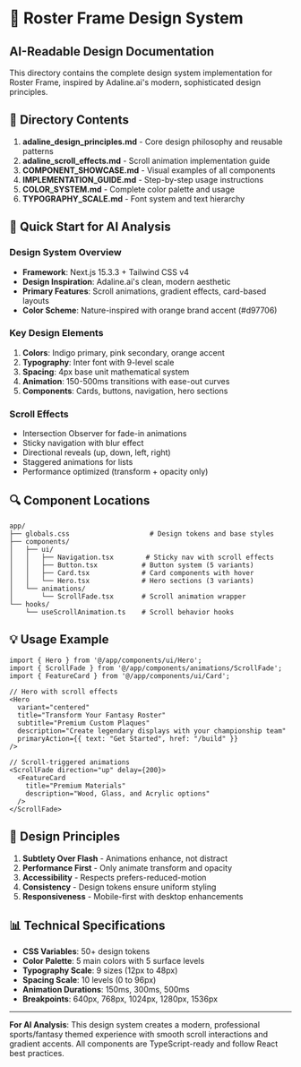 # 🎨 Roster Frame Design System

## AI-Readable Design Documentation

This directory contains the complete design system implementation for Roster Frame, inspired by Adaline.ai's modern, sophisticated design principles.

## 📁 Directory Contents

1. **adaline_design_principles.md** - Core design philosophy and reusable patterns
2. **adaline_scroll_effects.md** - Scroll animation implementation guide
3. **COMPONENT_SHOWCASE.md** - Visual examples of all components
4. **IMPLEMENTATION_GUIDE.md** - Step-by-step usage instructions
5. **COLOR_SYSTEM.md** - Complete color palette and usage
6. **TYPOGRAPHY_SCALE.md** - Font system and text hierarchy

## 🚀 Quick Start for AI Analysis

### Design System Overview
- **Framework**: Next.js 15.3.3 + Tailwind CSS v4
- **Design Inspiration**: Adaline.ai's clean, modern aesthetic
- **Primary Features**: Scroll animations, gradient effects, card-based layouts
- **Color Scheme**: Nature-inspired with orange brand accent (#d97706)

### Key Design Elements
1. **Colors**: Indigo primary, pink secondary, orange accent
2. **Typography**: Inter font with 9-level scale
3. **Spacing**: 4px base unit mathematical system
4. **Animation**: 150-500ms transitions with ease-out curves
5. **Components**: Cards, buttons, navigation, hero sections

### Scroll Effects
- Intersection Observer for fade-in animations
- Sticky navigation with blur effect
- Directional reveals (up, down, left, right)
- Staggered animations for lists
- Performance optimized (transform + opacity only)

## 🔍 Component Locations

```
app/
├── globals.css                    # Design tokens and base styles
├── components/
│   ├── ui/
│   │   ├── Navigation.tsx        # Sticky nav with scroll effects
│   │   ├── Button.tsx           # Button system (5 variants)
│   │   ├── Card.tsx             # Card components with hover
│   │   └── Hero.tsx             # Hero sections (3 variants)
│   └── animations/
│       └── ScrollFade.tsx       # Scroll animation wrapper
└── hooks/
    └── useScrollAnimation.ts    # Scroll behavior hooks
```

## 💡 Usage Example

```tsx
import { Hero } from '@/app/components/ui/Hero';
import { ScrollFade } from '@/app/components/animations/ScrollFade';
import { FeatureCard } from '@/app/components/ui/Card';

// Hero with scroll effects
<Hero
  variant="centered"
  title="Transform Your Fantasy Roster"
  subtitle="Premium Custom Plaques"
  description="Create legendary displays with your championship team"
  primaryAction={{ text: "Get Started", href: "/build" }}
/>

// Scroll-triggered animations
<ScrollFade direction="up" delay={200}>
  <FeatureCard
    title="Premium Materials"
    description="Wood, Glass, and Acrylic options"
  />
</ScrollFade>
```

## 🎯 Design Principles

1. **Subtlety Over Flash** - Animations enhance, not distract
2. **Performance First** - Only animate transform and opacity
3. **Accessibility** - Respects prefers-reduced-motion
4. **Consistency** - Design tokens ensure uniform styling
5. **Responsiveness** - Mobile-first with desktop enhancements

## 📊 Technical Specifications

- **CSS Variables**: 50+ design tokens
- **Color Palette**: 5 main colors with 5 surface levels
- **Typography Scale**: 9 sizes (12px to 48px)
- **Spacing Scale**: 10 levels (0 to 96px)
- **Animation Durations**: 150ms, 300ms, 500ms
- **Breakpoints**: 640px, 768px, 1024px, 1280px, 1536px

---

**For AI Analysis**: This design system creates a modern, professional sports/fantasy themed experience with smooth scroll interactions and gradient accents. All components are TypeScript-ready and follow React best practices.